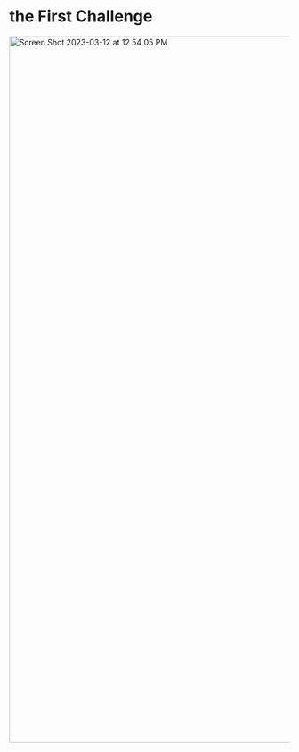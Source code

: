 # the First Challenge

<img width="1267" alt="Screen Shot 2023-03-12 at 12 54 05 PM" src="https://user-images.githubusercontent.com/63207127/224542952-33b44705-ba26-4e06-a01a-861afac59c78.png">
